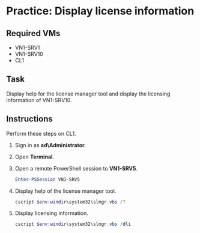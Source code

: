 # Practice: Display license information

## Required VMs

* VN1-SRV1
* VN1-SRV10
* CL1

## Task

Display help for the license manager tool and display the licensing information of VN1-SRV10.

## Instructions

Perform these steps on CL1.

1. Sign in as **ad\\Administrator**.
1. Open **Terminal**.
1. Open a remote PowerShell session to **VN1-SRV5**.

    ````powershell
    Enter-PSSession VN1-SRV5
    ````

1. Display help of the license manager tool.

    ````powershell
    cscript $env:windir\system32\slmgr.vbs /?
    ````

1. Display licensing information.

    ````powershell
    cscript $env:windir\system32\slmgr.vbs /dli
    ````

